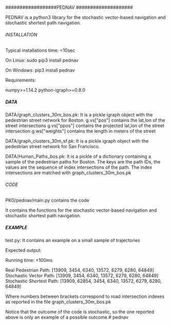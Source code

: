 ##################PEDNAV ####################

PEDNAV is a python3 library for the stochastic vector-based navigation and stochastic shortest path navigation.




###### INSTALLATION ########

Typical installations time: <10sec

On Linux: sudo pip3 install pednav

On Windows: pip3 install pednav

Requirements:

numpy>=1.14.2
python-igraph>=0.8.0

##### DATA ###################


DATA/graph_clusters_30m_bos.pk: 
It is a pickle igraph object with the pedestrian street network for Boston.
g.vs["pos"] contains the lat,lon of the street intersections
g.vs["ppos"] contains the projected lat,lon of the street intersection
g.ws["weights"] contains the length in meters of the street
  
DATA/graph_clusters_30m_sf.pk: 
It is a pickle igraph object with the pedestrian street network for San Francisco.


DATA/Human_Paths_bos.pk:
It is a pickle of a dictionary containing a sample of the pedestrian paths for Boston.
The keys are the path IDs, the values are the sequence of index intersections of the path.
The index intersections are matched with graph_clusters_30m_bos.pk

###### CODE #####################

PKG/pednav/main.py contains the code

It contains the functions for the stochastic vector-based navigation and  stochastic shortest path navigation.


##### EXAMPLE ############

test.py:  It contains an example on a small sample of trajectories

Expected output:

Running time: <100ms

Real Pedestrian Path:
[13909, 3454, 6340, 13572, 6279, 6280, 64849]
Stochastic Vector Path:
[13909, 3454, 6340, 13572, 6279, 6280, 64849]
Stochastic Shortest Path:
[13909, 62854, 3454, 6340, 13572, 6279, 6280, 64849]

Where numbers between brackets correspond to road intersection indexes as reported in the file graph_clusters_30m_bos.pk

Notice that the outcome of the code is stochastic, so the one reported above is only an example of a possible outcome.# pednav
